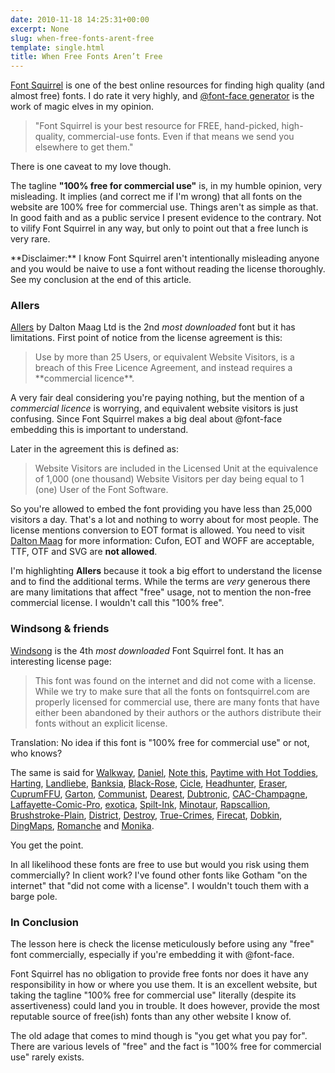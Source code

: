 ```yaml
---
date: 2010-11-18 14:25:31+00:00
excerpt: None
slug: when-free-fonts-arent-free
template: single.html
title: When Free Fonts Aren’t Free
---
```


[Font Squirrel](http://www.fontsquirrel.com) is one of the best online resources for finding high quality (and almost free) fonts. I do rate it very highly, and [@font-face generator](http://www.fontsquirrel.com/fontface/generator) is the work of magic elves in my opinion.


<blockquote><p>"Font Squirrel is your best resource for FREE, hand-picked, high-quality, commercial-use fonts. Even if that means we send you elsewhere to get them."</p></blockquote>


There is one caveat to my love though.

The tagline **"100% free for commercial use"** is, in my humble opinion, very misleading. It implies (and correct me if I'm wrong) that all fonts on the website are 100% free for commercial use. Things aren't as simple as that. In good faith and as a public service I present evidence to the contrary. Not to vilify Font Squirrel in any way, but only to point out that a free lunch is very rare.

<p class="medium">**Disclaimer:** I know Font Squirrel aren't intentionally misleading anyone and you would be naive to use a font without reading the license thoroughly. See my conclusion at the end of this article.</p>




### Allers


[Allers](http://www.fontsquirrel.com/fonts/Aller) by Dalton Maag Ltd is the 2nd _most downloaded_ font but it has limitations. First point of notice from the license agreement is this:


<blockquote><p>Use by more than 25 Users, or equivalent Website Visitors, is a breach of this Free Licence Agreement, and instead requires a **commercial licence**.</p></blockquote>


A very fair deal considering you're paying nothing, but the mention of a _commercial licence_ is worrying, and equivalent website visitors is just confusing. Since Font Squirrel makes a big deal about @font-face embedding this is important to understand.

Later in the agreement this is defined as:


<blockquote><p>Website Visitors are included in the Licensed Unit at the equivalence of 1,000 (one thousand) Website Visitors per day being equal to 1 (one) User of the Font Software.</p></blockquote>


So you're allowed to embed the font providing you have less than 25,000 visitors a day. That's a lot and nothing to worry about for most people. The license mentions conversion to EOT format is allowed. You need to visit [Dalton Maag](http://www.daltonmaag.com/about/web_embedding_faq.html) for more information: Cufon, EOT and WOFF are acceptable, TTF, OTF and SVG are **not allowed**.

I'm highlighting **Allers** because it took a big effort to understand the license and to find the additional terms. While the terms are _very_ generous there are many limitations that affect "free" usage, not to mention the non-free commercial license. I wouldn't call this "100% free".


### Windsong & friends


[Windsong](http://www.fontsquirrel.com/license/Windsong) is the 4th _most downloaded_ Font Squirrel font. It has an interesting license page:


<blockquote><p>This font was found on the internet and did not come with a license. While we try to make sure that all the fonts on fontsquirrel.com are properly licensed for commercial use, there are many fonts that have either been abandoned by their authors or the authors distribute their fonts without an explicit license.</p></blockquote>


Translation: No idea if this font is "100% free for commercial use" or not, who knows?

The same is said for [Walkway](http://www.fontsquirrel.com/license/Walkway), [Daniel](http://www.fontsquirrel.com/license/Daniel), [Note this](http://www.fontsquirrel.com/fonts/Note-this), [Paytime with Hot Toddies](http://www.fontsquirrel.com/fonts/Playtime-With-Hot-Toddies), [Harting](http://www.fontsquirrel.com/fonts/Harting), [Landliebe](http://www.fontsquirrel.com/fonts/Landliebe), [Banksia](http://www.fontsquirrel.com/fonts/Banksia), [Black-Rose](http://www.fontsquirrel.com/fonts/Black-Rose), [Cicle](http://www.fontsquirrel.com/fonts/Cicle), [Headhunter](http://www.fontsquirrel.com/fonts/Headhunter), [Eraser](http://www.fontsquirrel.com/fonts/Eraser), [CuprumFFU](http://www.fontsquirrel.com/fonts/CuprumFFU ), [Garton](http://www.fontsquirrel.com/fonts/Garton), [Communist](http://www.fontsquirrel.com/fonts/Communist), [Dearest](http://www.fontsquirrel.com/fonts/Dearest), [Dubtronic](http://www.fontsquirrel.com/fonts/Dubtronic), [CAC-Champagne](http://www.fontsquirrel.com/fonts/CAC-Champagne), [Laffayette-Comic-Pro](http://www.fontsquirrel.com/fonts/Laffayette-Comic-Pro), [exotica](http://www.fontsquirrel.com/fonts/exotica ), [Spilt-Ink](http://www.fontsquirrel.com/fonts/Spilt-Ink), [Minotaur](http://www.fontsquirrel.com/fonts/Minotaur ), [Rapscallion](http://www.fontsquirrel.com/fonts/Rapscallion), [Brushstroke-Plain](http://www.fontsquirrel.com/fonts/Brushstroke-Plain), [District](http://www.fontsquirrel.com/fonts/District), [Destroy](http://www.fontsquirrel.com/fonts/Destroy), [True-Crimes](http://www.fontsquirrel.com/fonts/True-Crimes), [Firecat](http://www.fontsquirrel.com/fonts/Firecat), [Dobkin](http://www.fontsquirrel.com/fonts/Dobkin), [DingMaps](http://www.fontsquirrel.com/fonts/DingMaps), [Romanche](http://www.fontsquirrel.com/fonts/Romanche) and [Monika](http://www.fontsquirrel.com/license/Monika).

You get the point.

In all likelihood these fonts are free to use but would you risk using them commercially? In client work? I've found other fonts like Gotham "on the internet" that "did not come with a license". I wouldn't touch them with a barge pole.


### In Conclusion


The lesson here is check the license meticulously before using any "free" font commercially, especially if you're embedding it with @font-face.

Font Squirrel has no obligation to provide free fonts nor does it have any responsibility in how or where you use them. It is an excellent website, but taking the tagline "100% free for commercial use" literally (despite its assertiveness) could land you in trouble. It does however, provide the most reputable source of free(ish) fonts than any other website I know of.

The old adage that comes to mind though is "you get what you pay for". There are various levels of "free" and the fact is "100% free for commercial use" rarely exists.
